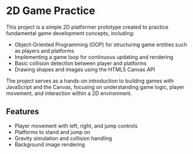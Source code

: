 # 2D Game Practice

This project is a simple 2D platformer prototype created to practice fundamental game development concepts, including:

- Object-Oriented Programming (OOP) for structuring game entities such as players and platforms
- Implementing a game loop for continuous updating and rendering
- Basic collision detection between player and platforms
- Drawing shapes and images using the HTML5 Canvas API

The project serves as a hands-on introduction to building games with JavaScript and the Canvas, focusing on understanding game logic, player movement, and interaction within a 2D environment.

## Features

- Player movement with left, right, and jump controls
- Platforms to stand and jump on
- Gravity simulation and collision handling
- Background image rendering
